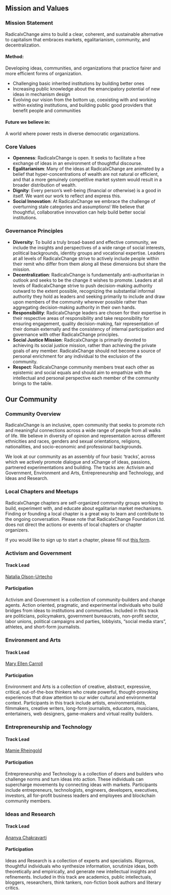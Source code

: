 ## Mission and Values

### Mission Statement

RadicalxChange aims to build a clear, coherent, and sustainable alternative to capitalism that embraces markets, egalitarianism, community, and decentralization.

#### Method:

Developing ideas, communities, and organizations that practice fairer and more efficient forms of organization.

- Challenging basic inherited institutions by building better ones
- Increasing public knowledge about the emancipatory potential of new ideas in mechanism design
- Evolving our vision from the bottom up, coexisting with and working within existing institutions, and building public good providers that benefit people and communities

#### Future we believe in:

A world where power rests in diverse democratic organizations.

### Core Values

 - **Openness**: RadicalxChange is open. It seeks to facilitate a free exchange of ideas in an environment of thoughtful discourse.
 - **Egalitarianism**: Many of the ideas at RadicalxChange are animated by a belief that hyper-concentrations of wealth are not natural or efficient, and that a more genuinely competitive market system would result in a broader distribution of wealth.
 - **Dignity**: Every person’s well-being (financial or otherwise) is a good in itself. We want our work to reflect and express this.
 - **Social Innovation**: At RadicalxChange we embrace the challenge of overturning stale categories and assumptions! We believe that thoughtful, collaborative innovation can help build better social institutions.

### Governance Principles

 - **Diversity**: To build a truly broad-based and effective community, we include the insights and perspectives of a wide range of social interests, political backgrounds, identity groups and vocational expertise. Leaders at all levels of RadicalxChange strive to actively include people within their remit who differ from them along all these dimensions but share the mission.
 - **Decentralization**: RadicalxChange is fundamentally anti-authoritarian in outlook and seeks to be the change it wishes to promote. Leaders at all levels of RadicalxChange strive to push decision-making authority outward to the extent possible, recognizing the substantial informal authority they hold as leaders and seeking primarily to include and draw upon members of the community wherever possible rather than aggregating decision-making authority in their own hands.
 - **Responsibility**: RadicalxChange leaders are chosen for their expertise in their respective areas of responsibility and take responsibility for ensuring engagement, quality decision-making, fair representation of their domain externally and the consistency of internal participation and governance with other RadicalxChange principles.
 - **Social Justice Mission**: RadicalxChange is primarily devoted to achieving its social justice mission, rather than achieving the private goals of any member. RadicalxChange should not become a source of personal enrichment for any individual to the exclusion of the community.
 - **Respect**: RadicalxChange community members treat each other as epistemic and social equals and should aim to empathize with the intellectual and personal perspective each member of the community brings to the table.


## Our Community

### Community Overview


RadicalxChange is an inclusive, open community that seeks to promote rich and meaningful connections across a wide range of people from all walks of life. We believe in diversity of opinion and representation across different ethnicities and races, genders and sexual orientations, religions, nationalities, and socio-economic and professional backgrounds.


We look at our community as an assembly of four basic ‘tracks’, across which we actively promote dialogue and xChange of ideas, passions, partnered experimentations and building.  The tracks are: Activism and Government, Environment and Arts, Entrepreneurship and Technology, and Ideas and Research.

### Local Chapters and Meetups

RadicalxChange chapters are self-organized community groups working to build, experiment with, and educate about egalitarian market mechanisms.  Finding or founding a local chapter is a great way to learn and contribute to the ongoing conversation.  Please note that RadicalxChange Foundation Ltd. does not direct the actions or events of local chapters or chapter organizers.

If you would like to sign up to start a chapter, please fill out [this form](https://forms.gle/UQ6FtuC7rEf42cqE9).

### Activism and Government

#### Track Lead

[Natalia Olson-Urtecho](https://www.linkedin.com/in/nataliaolsonurtecho/)

#### Participation

Activism and Government is a collection of community-builders and change agents. Action oriented, pragmatic, and experimental individuals who build bridges from ideas to institutions and communities. Included in this track are politicians, policymakers, government bureaucrats, non-profit sector, labor unions, political campaigns and parties, lobbyists, “social media stars”, athletes, and short-form journalists.


### Environment and Arts

#### Track Lead

[Mary Ellen Carroll](https://www.linkedin.com/in/mary-ellen-carroll-b335b589/)

#### Participation

Environment and Arts is a collection of creative, abstract, expressive, critical, out-of-the-box thinkers who create powerful, thought-provoking experiences that draw attention to our wider cultural and environmental context.  Participants in this track include artists, environmentalists, filmmakers, creative writers, long-form journalists, educators, musicians, entertainers, web designers, game-makers and virtual reality builders.

### Entrepreneurship and Technology

#### Track Lead

[Mamie Rheingold](https://www.linkedin.com/in/mamie-rheingold-257237121)

#### Participation

Entrepreneurship and Technology is a collection of doers and builders who challenge norms and turn ideas into action. These individuals can supercharge movements by connecting ideas with markets. Participants include entrepreneurs, technologists, engineers, developers, executives, investors, all for-profit business leaders and employees and blockchain community members.

### Ideas and Research

#### Track Lead

[Ananya Chakravarti](https://www.linkedin.com/in/ananya-chakravarti-0b7b76a2/)

#### Participation

Ideas and Research is a collection of experts and specialists. Rigorous, thoughtful individuals who synthesize information, scrutinize ideas, both theoretically and empirically, and generate new intellectual insights and refinements. Included in this track are academics, public intellectuals, bloggers, researchers, think tankers, non-fiction book authors and literary critics.